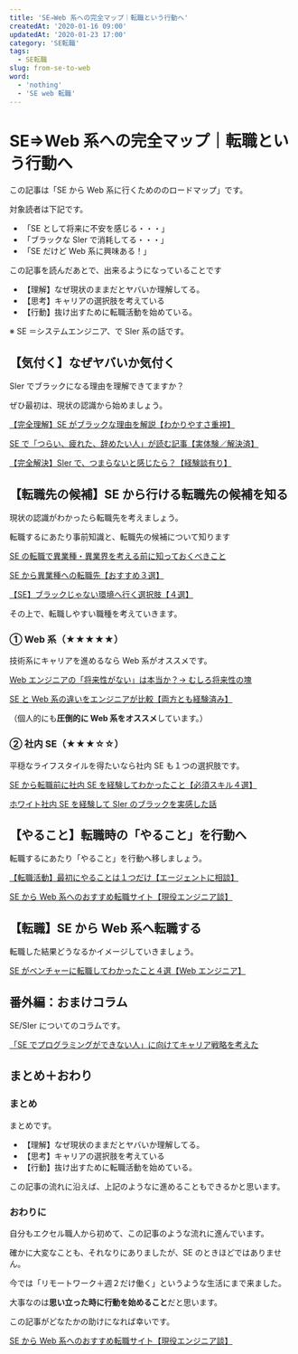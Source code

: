 ```yaml
---
title: 'SE⇒Web 系への完全マップ｜転職という行動へ'
createdAt: '2020-01-16 09:00'
updatedAt: '2020-01-23 17:00'
category: 'SE転職'
tags:
  - SE転職
slug: from-se-to-web
word:
  - 'nothing'
  - 'SE web 転職'
---
```


# SE⇒Web 系への完全マップ｜転職という行動へ

この記事は「SE から Web 系に行くためののロードマップ」です。

対象読者は下記です。

- 「SE として将来に不安を感じる・・・」
- 「ブラックな SIer で消耗してる・・・」
- 「SE だけど Web 系に興味ある！」

この記事を読んだあとで、出来るようになっていることです

- 【理解】なぜ現状のままだとヤバいか理解してる。
- 【思考】キャリアの選択肢を考えている
- 【行動】抜け出すために転職活動を始めている。

※ SE ＝システムエンジニア、で SIer 系の話です。

## 【気付く】なぜヤバいか気付く

SIer でブラックになる理由を理解できてますか？

ぜひ最初は、現状の認識から始めましょう。

[【完全理解】SE がブラックな理由を解説【わかりやすさ重視】](./reason-of-se-black)

[SE で「つらい、疲れた、辞めたい人」が読む記事【実体験／解決済】](/se-think-hard-tierd-retirement)

[【完全解決】SIer で、つまらないと感じたら？【経験談有り】](./how-to-solve-when-to-feel-sier-is-not-awesome)

## 【転職先の候補】SE から行ける転職先の候補を知る

現状の認識がわかったら転職先を考えましょう。

転職するにあたり事前知識と、転職先の候補について知ります

[SE の転職で異業種・異業界を考える前に知っておくべきこと](./job-change-from-se-with-points)

[SE から異業種への転職先【おすすめ３選】](/recommend-job-change-choices-from-se)

[【SE】ブラックじゃない環境へ行く選択肢【４選】](/leave-from-black-sier)

その上で、転職しやすい職種を考えていきます。

### ① Web 系（★★★★★）

技術系にキャリアを進めるなら Web 系がオススメです。

[Web エンジニアの「将来性がない」は本当か？→ むしろ将来性の塊](./future-of-web-engineer)

[SE と Web 系の違いをエンジニアが比較【両方とも経験済み】](./diff-between-se-and-web)

（個人的にも**圧倒的に Web 系をオススメ**しています。）

### ② 社内 SE（★★★☆☆）

平穏なライフスタイルを得たいなら社内 SE も１つの選択肢です。

[SE から転職前に社内 SE を経験してわかったこと【必須スキル４選】](./skill-of-internal-se)

[ホワイト社内 SE を経験して SIer のブラックを実感した話](./white-internal-se-and-black-se)

## 【やること】転職時の「やること」を行動へ

転職するにあたり「やること」を行動へ移しましょう。

[【転職活動】最初にやることは１つだけ【エージェントに相談】](./job-change-do-one)

[SE から Web 系へのおすすめ転職サイト【現役エンジニア談】](./recommend-hr-sites-from-se-to-web)

## 【転職】SE から Web 系へ転職する

転職した結果どうなるかイメージしていきましょう。

[SE がベンチャーに転職してわかったこと４選【Web エンジニア】](./notice-when-changing-from-se-to-web)

## 番外編：おまけコラム

SE/SIer についてのコラムです。

[「SE でプログラミングができない人」に向けてキャリア戦略を考えた](./se-cannot-do-programming)

## まとめ＋おわり

### まとめ

まとめです。

- 【理解】なぜ現状のままだとヤバいか理解してる。
- 【思考】キャリアの選択肢を考えている
- 【行動】抜け出すために転職活動を始めている。

この記事の流れに沿えば、上記のようなに進めることもできるかと思います。

### おわりに

自分もエクセル職人から初めて、この記事のような流れに進んでいます。

確かに大変なことも、それなりにありましたが、SE のときほどではありません。

今では「リモートワーク＋週２だけ働く」というような生活にまで来ました。

大事なのは**思い立った時に行動を始めること**だと思います。

この記事がどなたかの助けになれば幸いです。

[SE から Web 系へのおすすめ転職サイト【現役エンジニア談】](./recommend-hr-sites-from-se-to-web)
